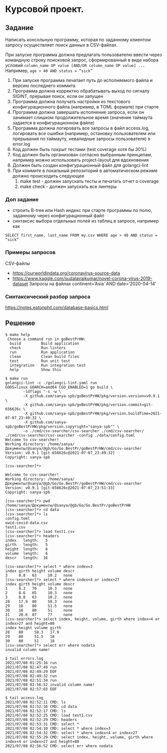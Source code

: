 # Курсовой проект.

## Задание
Написать консольную программу, которая по заданному клиентом запросу осуществляет поиск данных в CSV-файлах.

При запуске программа должна предлагать пользователю ввести через командную строку поисковой запрос, сформированный в виде набора условий
`column_name OP value [AND/OR column_name OP value] ...`
Например,
`age > 40 AND status = “sick”`

1. При запуске программа печатает путь до исполняемого файла и версию последнего коммита
1. Программа должна корректно обрабатывать выход по сигналу SIGINT, прерывая поиск, если он запущен
1. Программа должна получать настройки из текстового конфигурационного файла (например, в TOML формате) при старте
1. Программа должна завершать исполнение запроса, если он занимает слишком продолжительное время (значение таймаута задается в конфигурационном файле)
1. Программа должна логировать все запросы в файл access.log, логировать все ошибки (например, остановку пользователем или прерывания по таймауту, невалидные запросы пользователя) в error.log
1. Код должен быть покрыт тестами (test coverage хотя бы 30%)
1. Код должен быть организован согласно выбранным принципам, например можно использовать project-layout для вдохновения
1. Должен быть создан конфигурационный файл для golangci-lint
1. При коммите в локальный репозиторий в автоматическом режиме должно происходить следующее
    1. make test - должен запускать тесты и печатать отчет о coverage
    1. make check - должен запускать все линтеры

### Доп задание
- строить B-tree или Hash индекс при старте программы по полю, заданному через конфигурационный файл
- синтаксис выбора отдельных полей из таблиц в запросе, например как

`SELECT first_name, last_name FROM my.csv WHERE age > 40 AND status = “sick”`


### Примеры запросов
CSV-файлы
* https://ourworldindata.org/coronavirus-source-data
* https://www.kaggle.com/sudalairajkumar/novel-corona-virus-2019-dataset
Запросы на файлах
continent=’Asia’ AND date>’2020-04-14’

### Синтаксический разбор запроса
https://notes.eatonphil.com/database-basics.html

## Решение

```
$ make help
 Choose a command run in goBestPrHW:
  build         Build application
  check         Run linters
  run           Run application
  clean         Clean build files
  test          Run unit test
  integration   Run integration test
  help          Show this

```

```
$ make run
golangci-lint -c ./golangci-lint.yaml run
GOOS=linux GOARCH=amd64 CGO_ENABLED=1 go build \
        -ldflags "-s -w \
        -X github.com/sanya-spb/goBestPrHW/pkg/version.version=v0.9.1 \
        -X github.com/sanya-spb/goBestPrHW/pkg/version.commit=git-656626c \
        -X github.com/sanya-spb/goBestPrHW/pkg/version.buildTime=2021-07-07_23:49:32 \
        -X github.com/sanya-spb/goBestPrHW/pkg/version.copyright="sanya-spb"" \
        -o ./cmd/csv-searcher/csv-searcher ./cmd/csv-searcher/
./cmd/csv-searcher/csv-searcher -config ./data/config.toml
Welcome to csv-searcher!
Working directory: /home/sanya/Документы/@sanya/@gb/Go/Go.BestPr/goBestPrHW/cmd/csv-searcher
Version: v0.9.1 [git-656626c@2021-07-07_23:49:32]
Copyright: sanya-spb

[csv-searcher]*> 
```

```
Welcome to csv-searcher!
Working directory: /home/sanya/Документы/@sanya/@gb/Go/Go.BestPr/goBestPrHW/cmd/csv-searcher
Version: v0.9.1 [git-656626c@2021-07-07_23:51:33]
Copyright: sanya-spb

[csv-searcher]*> pwd    
/home/sanya/Документы/@sanya/@gb/Go/Go.BestPr/goBestPrHW
[csv-searcher]*> cd data
[csv-searcher]*> ls
config.toml
owid-covid-data.csv
test1.csv
[csv-searcher]*> load test1.csv
[csv-searcher]*> headers
index   length:   5
girth   length:   5
height  length:   6
volume  length:   6
descr   length:  16
```

```
[csv-searcher]*> select * where index=3
index girth height volume descr            
3     8.8   63     10.2   none             
[csv-searcher]*> select * where index<4 or index>27
index girth height volume descr            
1     8.3   70     10.3   none             
2     8.6   65     10.3   none             
3     8.8   63     10.2   none             
28    17.9  80     58.3   none             
29    18    80     51.5   none             
30    18    80     51     none             
31    20.6  87     77     none             
[csv-searcher]*> select index, height, volume, girth where index<4 or index>27 and height=80
index height volume girth 
28    80     58.3   17.9  
29    80     51.5   18    
30    80     51     18    
[csv-searcher]*> select err where nodata
invalid column name!
```

```
$ tail errors.log
2021/07/08 01:25:16 run
2021/07/08 02:47:49 run
2021/07/08 02:49:29 EOF
2021/07/08 02:49:32 run
2021/07/08 02:51:34 run
2021/07/08 02:56:52 invalid column name!
2021/07/08 02:57:03 EOF
                                                                                                                                                                                                     
$ tail access.log 
2021/07/08 02:52:11 CMD: ls
2021/07/08 02:52:16 CMD: cd data
2021/07/08 02:52:17 CMD: ls
2021/07/08 02:52:25 CMD: load test1.csv
2021/07/08 02:52:29 CMD: headers
2021/07/08 02:53:31 CMD: select *
2021/07/08 02:54:10 CMD: select * where index=3
2021/07/08 02:54:32 CMD: select * where index<4 or index>27
2021/07/08 02:55:29 CMD: select index, height, volume, girth where index<4 or index>27 and height=80
2021/07/08 02:56:52 CMD: select err where nodata
```
